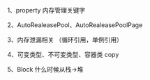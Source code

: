 1、property 内存管理关键字

2、AutoRealeasePool、AutoRealeasePoolPage

3、内存泄漏相关 （循环引用，单例引用）

4、可变类型、不可变类型、容器类 copy

5、Block 什么时候从栈->堆

